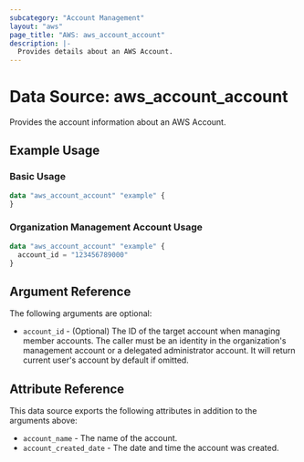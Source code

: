 ```yaml
---
subcategory: "Account Management"
layout: "aws"
page_title: "AWS: aws_account_account"
description: |-
  Provides details about an AWS Account.
---
```


# Data Source: aws_account_account

Provides the account information about an AWS Account.

## Example Usage

### Basic Usage

```terraform
data "aws_account_account" "example" {
}
```

### Organization Management Account Usage

```terraform
data "aws_account_account" "example" {
  account_id = "123456789000"
}
```

## Argument Reference

The following arguments are optional:

* `account_id` - (Optional) The ID of the target account when managing member accounts. The caller must be an identity in the organization's management account or a delegated administrator account. It will return current user's account by default if omitted.

## Attribute Reference

This data source exports the following attributes in addition to the arguments above:

* `account_name` - The name of the account.
* `account_created_date` - The date and time the account was created.
